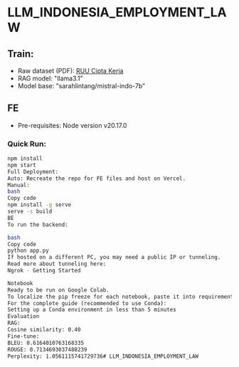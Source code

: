 # LLM_INDONESIA_EMPLOYMENT_LAW

## Train:
- Raw dataset (PDF): [RUU Cipta Kerja](https://ekon.go.id/source/info_sektoral/RUU%20Cipta%20Kerja.pdf)
- RAG model: "llama3.1"
- Model base: "sarahlintang/mistral-indo-7b"

## FE
- Pre-requisites: Node version v20.17.0

### Quick Run:
```bash
npm install
npm start
Full Deployment:
Auto: Recreate the repo for FE files and host on Vercel.
Manual:
bash
Copy code
npm install -g serve
serve -s build
BE
To run the backend:

bash
Copy code
python app.py
If hosted on a different PC, you may need a public IP or tunneling.
Read more about tunneling here:
Ngrok - Getting Started

Notebook
Ready to be run on Google Colab.
To localize the pip freeze for each notebook, paste it into requirements.txt.
For the complete guide (recommended to use Conda):
Setting up a Conda environment in less than 5 minutes
Evaluation
RAG:
Cosine similarity: 0.40
Fine-tune:
BLEU: 0.6164010763168335
ROUGE: 0.7134693037488239
Perplexity: 1.0561115741729736# LLM_INDONESIA_EMPLOYMENT_LAW
